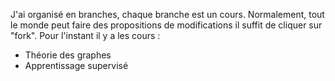 J'ai organisé en branches, chaque branche est un cours.
Normalement, tout le monde peut faire des propositions de modifications il suffit de cliquer sur "fork".
Pour l'instant il y a les cours :
* Théorie des graphes
* Apprentissage supervisé
